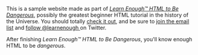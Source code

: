 This is a sample website made as part of [*Learn Enough™ HTML to Be
Dangerous*](http://learnenough.com/HTML-tutorial), possibly the greatest
beginner HTML tutorial in the history of the Universe. You should totally [
check it out](http://learnenough.com/html-tutorial), and be sure to [join
the email list](http://learnenough.com/#email_list) and [follow @learnenough
](http://twitter.com/learnenough) on Twitter.

After finishing *Learn Enough™ HTML to Be Dangerous*, you'll know enough HTML
to be *dangerous*. 
